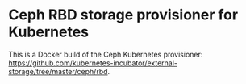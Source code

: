 Ceph RBD storage provisioner for Kubernetes
===========================================

This is a Docker build of the Ceph Kubernetes provisioner:
https://github.com/kubernetes-incubator/external-storage/tree/master/ceph/rbd.

